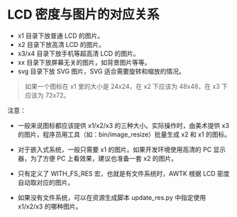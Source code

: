 # LCD 密度与图片的对应关系

* x1 目录下放普通 LCD 的图片。
* x2 目录下放高清 LCD 的图片。
* x3/x4 目录下放手机等超高清 LCD 的图片。
* xx 目录下放屏幕无关的图片，如背景图片等等。 
* svg 目录下放 SVG 图片，SVG 适合需要旋转和缩放的情况。

> 如果一个图标在 x1 里的大小是 24x24，在 x2 下应该为 48x48，在 x3 下应该为 72x72。

注意：

* 一般来说图标都应该提供 x1/x2/x3 的三种大小。实际操作时，由美术提供 x3 的图片，程序员用工具（如：bin/image_resize）批量生成 x2 和 x1 的图标。

* 对于嵌入式系统，一般只需要 x1 的图片。如果开发环境使用高清的 PC 显示器，为了方便 PC 上看效果，建议也准备一套 x2 的图片。

* 只有定义了 WITH\_FS\_RES 宏，也就是有文件系统时，AWTK 根据 LCD 密度自动取对应的图片。

* 如果没有文件系统，可以在资源生成脚本 update\_res.py 中指定使用 x1/x2/x3 的哪种图片。

